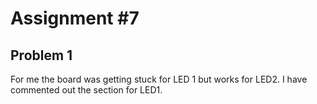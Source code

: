 # Assignment #7

## Problem 1

For me the board was getting stuck for LED 1 but works for LED2.
I have commented out the section for LED1.
